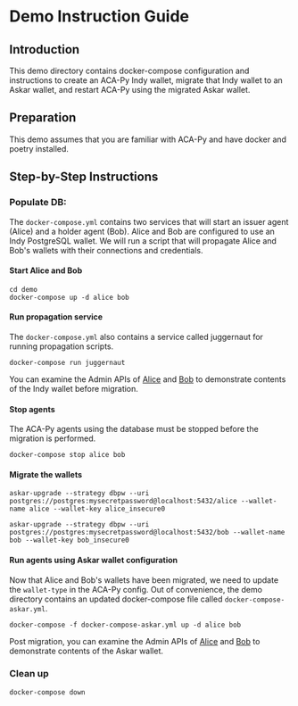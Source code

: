 # Demo Instruction Guide
## Introduction
This demo directory contains docker-compose configuration and instructions to create an ACA-Py Indy wallet, migrate that Indy wallet to an Askar wallet, and restart ACA-Py using the migrated Askar wallet.

## Preparation
This demo assumes that you are familiar with ACA-Py and have docker and poetry installed.

## Step-by-Step Instructions
### Populate DB:
The `docker-compose.yml` contains two services that will start an issuer agent (Alice) and a holder agent (Bob). Alice and Bob are configured to use an Indy PostgreSQL wallet. We will run a script that will propagate Alice and Bob's wallets with their connections and credentials.

#### Start Alice and Bob
```
cd demo
docker-compose up -d alice bob
```
#### Run propagation service
The `docker-compose.yml` also contains a service called juggernaut for running propagation scripts.
```
docker-compose run juggernaut
``` 
You can examine the Admin APIs of [Alice](http://localhost:3001) and [Bob](http://localhost:3002) to demonstrate contents of the Indy wallet before migration.

#### Stop agents
The ACA-Py agents using the database must be stopped before the migration is performed.
```
docker-compose stop alice bob
```
#### Migrate the wallets
```
askar-upgrade --strategy dbpw --uri postgres://postgres:mysecretpassword@localhost:5432/alice --wallet-name alice --wallet-key alice_insecure0

askar-upgrade --strategy dbpw --uri postgres://postgres:mysecretpassword@localhost:5432/bob --wallet-name bob --wallet-key bob_insecure0
```
#### Run agents using Askar wallet configuration
Now that Alice and Bob's wallets have been migrated, we need to update the `wallet-type` in the ACA-Py config. Out of convenience, the demo directory contains an updated docker-compose file called `docker-compose-askar.yml`.
```
docker-compose -f docker-compose-askar.yml up -d alice bob
```
Post migration, you can examine the Admin APIs of [Alice](http://localhost:3001) and [Bob](http://localhost:3002) to demonstrate contents of the Askar wallet.
### Clean up
```
docker-compose down
```


